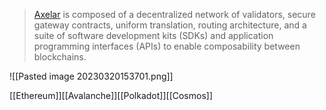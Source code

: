 > [Axelar](https://axelar.network/blog/a-technical-introduction-to-the-axelar-network) is composed of a decentralized network of validators, secure gateway contracts, uniform translation, routing architecture, and a suite of software development kits (SDKs) and application programming interfaces (APIs) to enable composability between blockchains.

![[Pasted image 20230320153701.png]]

[[Ethereum]][[Avalanche]][[Polkadot]][[Cosmos]]

